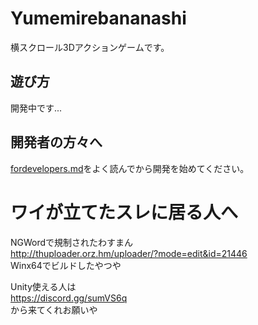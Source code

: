 # Yumemirebananashi
横スクロール3Dアクションゲームです。

## 遊び方
開発中です...

## 開発者の方々へ
[fordevelopers.md](https://github.com/NanJ-Programming-Team/Yumemirebananashi/blob/master/fordevelopers.md)をよく読んでから開発を始めてください。

# ワイが立てたスレに居る人へ
NGWordで規制されたわすまん  
http://thuploader.orz.hm/uploader/?mode=edit&id=21446  
Winx64でビルドしたやつや  

Unity使える人は   
https://discord.gg/sumVS6q  
から来てくれお願いや  
